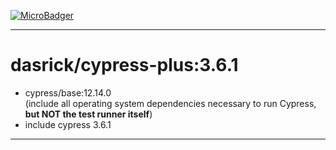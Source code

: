 [![MicroBadger][microbadger-image]][microbadger-url]

***

# dasrick/cypress-plus:3.6.1

* cypress/base:12.14.0 <br>(include all operating system dependencies necessary to run Cypress, **but NOT the test runner itself**)
* include cypress 3.6.1

***

[microbadger-image]: https://images.microbadger.com/badges/image/dasrick/cypress-plus:3.6.1.svg
[microbadger-url]: https://microbadger.com/images/dasrick/cypress-plus:3.6.1

